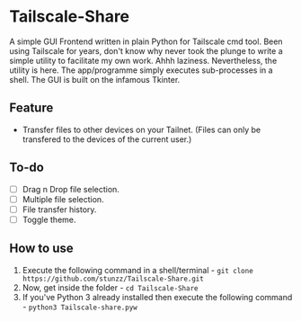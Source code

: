 # Tailscale-Share
A simple GUI Frontend written in plain Python for Tailscale cmd tool. Been using Tailscale for years, don't know why never took the plunge to write a simple utility to facilitate my own work. Ahhh laziness. Nevertheless, the utility is here. The app/programme simply executes sub-processes in a shell. The GUI is built on the infamous Tkinter. 

## Feature
- Transfer files to other devices on your Tailnet. (Files can only be transfered to the devices of the current user.)
## To-do
- [ ] Drag n Drop file selection.
- [ ] Multiple file selection.
- [ ] File transfer history.
- [ ] Toggle theme.
## How to use
1. Execute the following command in a shell/terminal - `git clone https://github.com/stunzz/Tailscale-Share.git`
2. Now, get inside the folder - `cd Tailscale-Share`
3. If you've Python 3 already installed then execute the following command - `python3 Tailscale-share.pyw`
